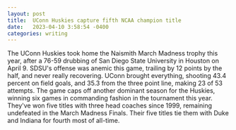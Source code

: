 ```yaml
---
layout: post
title:  UConn Huskies capture fifth NCAA champion title
date:   2023-04-10 3:58:54 -0400
categories: writing
---
```


The UConn Huskies took home the Naismith March Madness trophy this year, after a 76-59 drubbing of San Diego State University in Houston on April 9. SDSU's offense was anemic this game, trailing by 12 points by the half, and never really recovering. UConn brought everything, shooting 43.4 percent on field goals, and 35.3 from the three point line, making 23 of 53 attempts. The game caps off another dominant season for the Huskies, winning six games in commanding fashion in the tournament this year. They've won five titles with three head coaches since 1999, remaining undefeated in the March Madness Finals. Their five titles tie them with Duke and Indiana for fourth most of all-time.